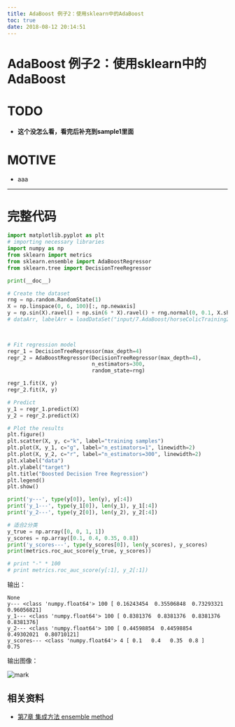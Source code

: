 ```yaml
---
title: AdaBoost 例子2：使用sklearn中的AdaBoost
toc: true
date: 2018-08-12 20:14:51
---
```

# AdaBoost 例子2：使用sklearn中的AdaBoost









# TODO






  * **这个没怎么看，看完后补充到sample1里面**




# MOTIVE






  * aaa





* * *






# 完整代码



```python
import matplotlib.pyplot as plt
# importing necessary libraries
import numpy as np
from sklearn import metrics
from sklearn.ensemble import AdaBoostRegressor
from sklearn.tree import DecisionTreeRegressor

print(__doc__)

# Create the dataset
rng = np.random.RandomState(1)
X = np.linspace(0, 6, 100)[:, np.newaxis]
y = np.sin(X).ravel() + np.sin(6 * X).ravel() + rng.normal(0, 0.1, X.shape[0])
# dataArr, labelArr = loadDataSet("input/7.AdaBoost/horseColicTraining2.txt")


​
# Fit regression model
regr_1 = DecisionTreeRegressor(max_depth=4)
regr_2 = AdaBoostRegressor(DecisionTreeRegressor(max_depth=4),
                           n_estimators=300,
                           random_state=rng)

regr_1.fit(X, y)
regr_2.fit(X, y)

# Predict
y_1 = regr_1.predict(X)
y_2 = regr_2.predict(X)

# Plot the results
plt.figure()
plt.scatter(X, y, c="k", label="training samples")
plt.plot(X, y_1, c="g", label="n_estimators=1", linewidth=2)
plt.plot(X, y_2, c="r", label="n_estimators=300", linewidth=2)
plt.xlabel("data")
plt.ylabel("target")
plt.title("Boosted Decision Tree Regression")
plt.legend()
plt.show()

print('y---', type(y[0]), len(y), y[:4])
print('y_1---', type(y_1[0]), len(y_1), y_1[:4])
print('y_2---', type(y_2[0]), len(y_2), y_2[:4])

# 适合2分类
y_true = np.array([0, 0, 1, 1])
y_scores = np.array([0.1, 0.4, 0.35, 0.8])
print('y_scores---', type(y_scores[0]), len(y_scores), y_scores)
print(metrics.roc_auc_score(y_true, y_scores))

# print "-" * 100
# print metrics.roc_auc_score(y[:1], y_2[:1])
```

输出：


```
None
y--- <class 'numpy.float64'> 100 [ 0.16243454  0.35506848  0.73293321  0.96056821]
y_1--- <class 'numpy.float64'> 100 [ 0.8381376  0.8381376  0.8381376  0.8381376]
y_2--- <class 'numpy.float64'> 100 [ 0.44598854  0.44598854  0.49302021  0.80710121]
y_scores--- <class 'numpy.float64'> 4 [ 0.1   0.4   0.35  0.8 ]
0.75
```



输出图像：


![mark](http://pacdb2bfr.bkt.clouddn.com/blog/image/180727/LBaaCKALba.png?imageslim)



## 相关资料

- [第7章 集成方法 ensemble method](http://ml.apachecn.org/mlia/ensemble-random-tree-adaboost/)

